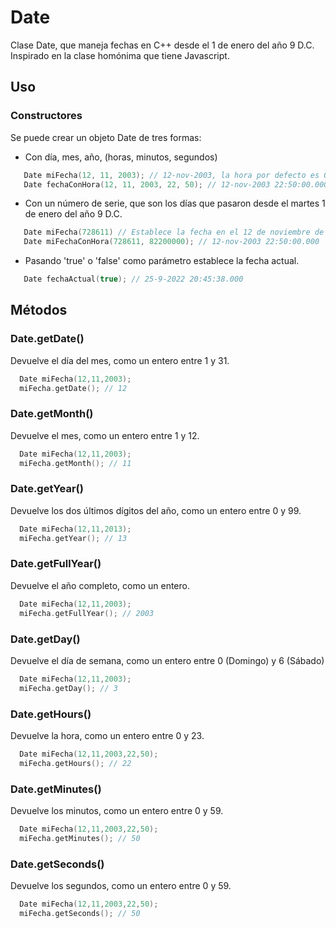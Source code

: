 # Date
Clase Date, que maneja fechas en C++ desde el 1 de enero del año 9 D.C. Inspirado en la clase homónima que tiene Javascript.
## Uso
### Constructores
Se puede crear un objeto Date de tres formas: 
  * Con día, mes, año, (horas, minutos, segundos)
 ```cpp
    Date miFecha(12, 11, 2003); // 12-nov-2003, la hora por defecto es 00:00:00.000
    Date fechaConHora(12, 11, 2003, 22, 50); // 12-nov-2003 22:50:00.000
 ```
  * Con un número de serie, que son los días que pasaron desde el martes 1 de enero del año 9 D.C.
 ```cpp
    Date miFecha(728611) // Establece la fecha en el 12 de noviembre de 2003 00:00
    Date miFechaConHora(728611, 82200000); // 12-nov-2003 22:50:00.000
 ```
  * Pasando 'true' o 'false' como parámetro establece la fecha actual.
```cpp
   Date fechaActual(true); // 25-9-2022 20:45:38.000
```
## Métodos
### Date.getDate()
 Devuelve el día del mes, como un entero entre 1 y 31.
 ```cpp
   Date miFecha(12,11,2003);
   miFecha.getDate(); // 12
```
### Date.getMonth()
 Devuelve el mes, como un entero entre 1 y 12.
 ```cpp
   Date miFecha(12,11,2003);
   miFecha.getMonth(); // 11
```
### Date.getYear()
 Devuelve los dos últimos dígitos del año, como un entero entre 0 y 99.
 ```cpp
   Date miFecha(12,11,2013);
   miFecha.getYear(); // 13
```
### Date.getFullYear()
 Devuelve el año completo, como un entero.
 ```cpp
   Date miFecha(12,11,2003);
   miFecha.getFullYear(); // 2003
```
### Date.getDay()
 Devuelve el día de semana, como un entero entre 0 (Domingo) y 6 (Sábado)
 ```cpp
   Date miFecha(12,11,2003);
   miFecha.getDay(); // 3
```
### Date.getHours()
 Devuelve la hora, como un entero entre 0 y 23.
 ```cpp
   Date miFecha(12,11,2003,22,50);
   miFecha.getHours(); // 22
```
### Date.getMinutes()
 Devuelve los minutos, como un entero entre 0 y 59.
 ```cpp
   Date miFecha(12,11,2003,22,50);
   miFecha.getMinutes(); // 50
```
### Date.getSeconds()
 Devuelve los segundos, como un entero entre 0 y 59.
 ```cpp
   Date miFecha(12,11,2003,22,50);
   miFecha.getSeconds(); // 50
```

